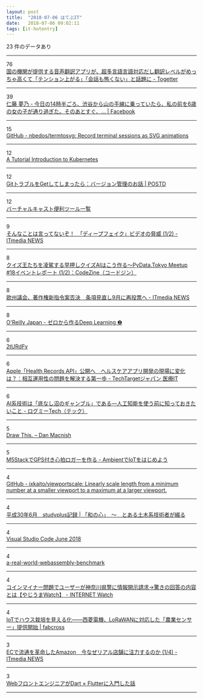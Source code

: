```yaml
---
layout: post
title:  "2018-07-06 はてぶIT"
date:   2018-07-06 09:02:11
tags: [it-hotentry]
---
```

23 件のデータあり

<hr><div class="row">
<div class="col-1"><span class="badge badge-pill badge-success h2">76</span></div>
<div class="col-11"><a href='https://togetter.com/li/1243794' target='_blank'>国の機関が提供する音声翻訳アプリが、超多言語言語対応だし翻訳レベルがめっちゃ高くて「テンション上がる」「会話も怖くない」と話題に - Togetter</a></div>
</div>
<hr>
<div class="row">
<div class="col-1"><span class="badge badge-pill badge-success h2">39</span></div>
<div class="col-11"><a href='https://www.facebook.com/100002499840432/posts/%E2%80%AA%E4%BB%8A%E6%97%A5%E3%81%AE14%E6%99%82%E5%8D%8A%E3%81%94%E3%82%8D%E3%80%81%E6%B8%8B%E8%B0%B7%E3%81%8B%E3%82%89%E5%B1%B1%E3%81%AE%E6%89%8B/1793406944085950/' target='_blank'>仁藤 夢乃 - ‪今日の14時半ごろ、渋谷から山の手線に乗っていたら、私の前を6歳の女の子が通り過ぎた。そのあとすぐ、... | Facebook</a></div>
</div>
<hr>
<div class="row">
<div class="col-1"><span class="badge badge-pill badge-success h2">15</span></div>
<div class="col-11"><a href='https://github.com/nbedos/termtosvg' target='_blank'>GitHub - nbedos/termtosvg: Record terminal sessions as SVG animations</a></div>
</div>
<hr>
<div class="row">
<div class="col-1"><span class="badge badge-pill badge-success h2">12</span></div>
<div class="col-11"><a href='http://okigiveup.net/a-tutorial-introduction-to-kubernetes/' target='_blank'>A Tutorial Introduction to Kubernetes</a></div>
</div>
<hr>
<div class="row">
<div class="col-1"><span class="badge badge-pill badge-success h2">12</span></div>
<div class="col-11"><a href='https://postd.cc/when-you-git-in-trouble-a-version-control-story/' target='_blank'>GitトラブルをGetしてしまったら：バージョン管理のお話 | POSTD</a></div>
</div>
<hr>
<div class="row">
<div class="col-1"><span class="badge badge-pill badge-success h2">12</span></div>
<div class="col-11"><a href='https://qiita.com/miyumiyu/items/46ae526f7aa81cc34021' target='_blank'>バーチャルキャスト便利ツール一覧</a></div>
</div>
<hr>
<div class="row">
<div class="col-1"><span class="badge badge-pill badge-success h2">9</span></div>
<div class="col-11"><a href='http://www.itmedia.co.jp/news/articles/1807/05/news097.html' target='_blank'>そんなことは言ってないぞ！　「ディープフェイク」ビデオの脅威 (1/2) - ITmedia NEWS</a></div>
</div>
<hr>
<div class="row">
<div class="col-1"><span class="badge badge-pill badge-success h2">8</span></div>
<div class="col-11"><a href='https://codezine.jp/article/detail/10865' target='_blank'>クイズ王たちを凌駕する早押しクイズAIはこう作る～PyData.Tokyo Meetup #18イベントレポート (1/2)：CodeZine（コードジン）</a></div>
</div>
<hr>
<div class="row">
<div class="col-1"><span class="badge badge-pill badge-success h2">8</span></div>
<div class="col-11"><a href='http://www.itmedia.co.jp/news/articles/1807/05/news140.html' target='_blank'>欧州議会、著作権新指令案否決　条項見直し9月に再投票へ - ITmedia NEWS</a></div>
</div>
<hr>
<div class="row">
<div class="col-1"><span class="badge badge-pill badge-success h2">8</span></div>
<div class="col-11"><a href='https://www.oreilly.co.jp/books/9784873118369/index.html' target='_blank'>O'Reilly Japan - ゼロから作るDeep Learning ❷</a></div>
</div>
<hr>
<div class="row">
<div class="col-1"><span class="badge badge-pill badge-success h2">6</span></div>
<div class="col-11"><a href='https://ift.tt/2tURdFv' target='_blank'>2tURdFv</a></div>
</div>
<hr>
<div class="row">
<div class="col-1"><span class="badge badge-pill badge-success h2">6</span></div>
<div class="col-11"><a href='http://techtarget.itmedia.co.jp/tt/news/1807/05/news03.html' target='_blank'>Apple「Health Records API」公開へ　ヘルスケアアプリ開発の現場に変化は？：相互運用性の問題を解決する第一歩 - TechTargetジャパン 医療IT</a></div>
</div>
<hr>
<div class="row">
<div class="col-1"><span class="badge badge-pill badge-success h2">6</span></div>
<div class="col-11"><a href='https://logmi.jp/298173' target='_blank'>AI系技術は「底なし沼のギャンブル」である––人工知能を使う前に知っておきたいこと - ログミーTech（テック）</a></div>
</div>
<hr>
<div class="row">
<div class="col-1"><span class="badge badge-pill badge-success h2">5</span></div>
<div class="col-11"><a href='http://danmacnish.com/2018/07/01/draw-this/' target='_blank'>Draw This. – Dan Macnish</a></div>
</div>
<hr>
<div class="row">
<div class="col-1"><span class="badge badge-pill badge-success h2">5</span></div>
<div class="col-11"><a href='http://pages.switch-science.com/letsiot/m5stack_GPS_HR/' target='_blank'>M5StackでGPS付き心拍ロガーを作る - AmbientでIoTをはじめよう</a></div>
</div>
<hr>
<div class="row">
<div class="col-1"><span class="badge badge-pill badge-success h2">4</span></div>
<div class="col-11"><a href='https://github.com/ixkaito/viewportscale' target='_blank'>GitHub - ixkaito/viewportscale: Linearly scale length from a minimum number at a smaller viewport to a maximum at a larger viewport.</a></div>
</div>
<hr>
<div class="row">
<div class="col-1"><span class="badge badge-pill badge-success h2">4</span></div>
<div class="col-11"><a href='https://wanokokoro-civileng.com/180706_1806studyplus/' target='_blank'>平成30年6月　studyplus記録 | 「和の心」　〜　とある土木系技術者が綴る</a></div>
</div>
<hr>
<div class="row">
<div class="col-1"><span class="badge badge-pill badge-success h2">4</span></div>
<div class="col-11"><a href='https://code.visualstudio.com/updates/v1_25' target='_blank'>Visual Studio Code June 2018</a></div>
</div>
<hr>
<div class="row">
<div class="col-1"><span class="badge badge-pill badge-success h2">4</span></div>
<div class="col-11"><a href='https://pspdfkit.com/blog/2018/a-real-world-webassembly-benchmark/' target='_blank'>a-real-world-webassembly-benchmark</a></div>
</div>
<hr>
<div class="row">
<div class="col-1"><span class="badge badge-pill badge-success h2">4</span></div>
<div class="col-11"><a href='https://internet.watch.impress.co.jp/docs/yajiuma/1131525.html' target='_blank'>コインマイナー問題でユーザーが神奈川県警に情報開示請求→驚きの回答の内容とは【やじうまWatch】 - INTERNET Watch</a></div>
</div>
<hr>
<div class="row">
<div class="col-1"><span class="badge badge-pill badge-success h2">4</span></div>
<div class="col-11"><a href='https://fabcross.jp/news/2018/20180705_seiryodenki_lorawannogyosensor.html' target='_blank'>IoTでハウス栽培を見える化——西菱電機、LoRaWANに対応した「農業センサー」提供開始 | fabcross</a></div>
</div>
<hr>
<div class="row">
<div class="col-1"><span class="badge badge-pill badge-success h2">3</span></div>
<div class="col-11"><a href='http://www.itmedia.co.jp/news/articles/1807/05/news045.html' target='_blank'>ECで流通を革命したAmazon　今なぜリアル店舗に注力するのか (1/4) - ITmedia NEWS</a></div>
</div>
<hr>
<div class="row">
<div class="col-1"><span class="badge badge-pill badge-success h2">3</span></div>
<div class="col-11"><a href='https://aloerina01.github.io/blog/2018-07-01-1' target='_blank'>WebフロントエンジニアがDart × Flutterに入門した話</a></div>
</div>
<hr>
